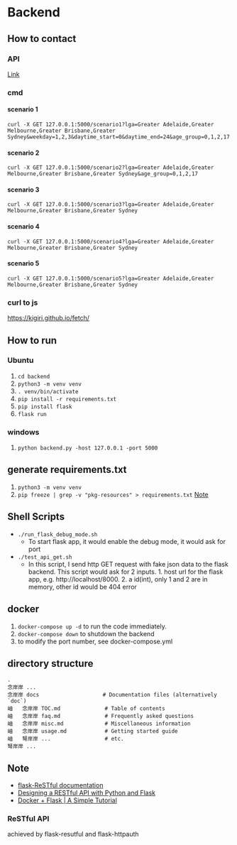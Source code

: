 # Backend

## How to contact
### API
[Link](https://app.swaggerhub.com/apis-docs/yangxvlin/backend/1.0.0)

### cmd
#### scenario 1
```curl -X GET 127.0.0.1:5000/scenario1?lga=Greater Adelaide,Greater Melbourne,Greater Brisbane,Greater Sydney&weekday=1,2,3&daytime_start=0&daytime_end=24&age_group=0,1,2,17```
#### scenario 2
```curl -X GET 127.0.0.1:5000/scenario2?lga=Greater Adelaide,Greater Melbourne,Greater Brisbane,Greater Sydney&age_group=0,1,2,17```
#### scenario 3
```curl -X GET 127.0.0.1:5000/scenario3?lga=Greater Adelaide,Greater Melbourne,Greater Brisbane,Greater Sydney```
#### scenario 4
```curl -X GET 127.0.0.1:5000/scenario4?lga=Greater Adelaide,Greater Melbourne,Greater Brisbane,Greater Sydney```
#### scenario 5
```curl -X GET 127.0.0.1:5000/scenario5?lga=Greater Adelaide,Greater Melbourne,Greater Brisbane,Greater Sydney```

### curl to js
https://kigiri.github.io/fetch/

## How to run
### Ubuntu
1. ```cd backend```
2. ```python3 -m venv venv```
3. ```. venv/bin/activate```
4. ```pip install -r requirements.txt```
5. ```pip install flask```
6. ```flask run```

### windows
1. ```python backend.py -host 127.0.0.1 -port 5000```

## generate requirements.txt
1. ```python3 -m venv venv```
2. ```pip freeze | grep -v "pkg-resources" > requirements.txt``` [Note](https://stackoverflow.com/a/40167445)

## Shell Scripts
- ```./run_flask_debug_mode.sh```  
  - To start flask app, it would enable the debug mode, it would ask for port
- ```./test_api_get.sh```
  - In this script, I send http GET request with fake json data to the flask backend. This script would ask for 2 inputs. 1. host url for the flask app, e.g. http://localhost/8000. 2. a id(int), only 1 and 2 are in memory, other id would be 404 error

## docker
1. ```docker-compose up -d``` to run the code immediately.
2. ```docker-compose down``` to shutdown the backend
3.  to modify the port number, see docker-compose.yml

## directory structure
```
.
念岸岸 ...
念岸岸 docs                    # Documentation files (alternatively `doc`)
岫   念岸岸 TOC.md              # Table of contents
岫   念岸岸 faq.md              # Frequently asked questions
岫   念岸岸 misc.md             # Miscellaneous information
岫   念岸岸 usage.md            # Getting started guide
岫   弩岸岸 ...                 # etc.
弩岸岸 ...
```

## Note
- [flask-ReSTful documentation](https://flask-restful.readthedocs.io/en/latest/)
- [Designing a RESTful API with Python and Flask](https://blog.miguelgrinberg.com/post/designing-a-restful-api-with-python-and-flask)
- [Docker + Flask | A Simple Tutorial](https://medium.com/@doedotdev/docker-flask-a-simple-tutorial-bbcb2f4110b5)

### ReSTful API
achieved by flask-resutful and flask-httpauth
